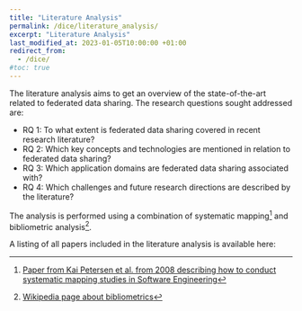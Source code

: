 ```yaml
---
title: "Literature Analysis"
permalink: /dice/literature_analysis/
excerpt: "Literature Analysis"
last_modified_at: 2023-01-05T10:00:00 +01:00
redirect_from:
  - /dice/
#toc: true
---
```

The literature analysis aims to get an overview of the state-of-the-art related to federated data sharing. The research questions sought addressed are:
- RQ 1: To what extent is federated data sharing covered in recent research literature?
- RQ 2: Which key concepts and technologies are mentioned in relation to federated data sharing?
- RQ 3: Which application domains are federated data sharing associated with?
- RQ 4: Which challenges and future research directions are described by the literature?

The analysis is performed using a combination of systematic mapping[^1] and bibliometric analysis[^2].

A listing of all papers included in the literature analysis is available here:

[^1]: [Paper from Kai Petersen et al. from 2008 describing how to conduct systematic mapping studies in Software Engineering](https://www.researchgate.net/publication/228350426_Systematic_Mapping_Studies_in_Software_Engineering)
[^2]: [Wikipedia page about bibliometrics](https://en.wikipedia.org/wiki/Bibliometrics)
